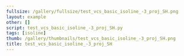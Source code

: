 ```yaml
---
fullsize: /gallery/fullsize/test_vcs_basic_isoline_-3_proj_SH.png
layout: example
other: []
script: test_vcs_basic_isoline_-3_proj_SH.py
tags: [isoline]
thumb: /gallery/thumbnails/test_vcs_basic_isoline_-3_proj_SH.png
title: test_vcs_basic_isoline_-3_proj_SH
---
```

